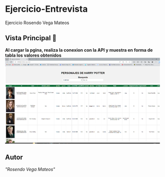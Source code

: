 # Ejercicio-Entrevista
Ejercicio Rosendo Vega Mateos


## Vista Principal 👋
**Al cargar la pgina, realiza la conexion con la API y muestra en forma de tabla los valores obtenidos**
 ![Vista principal](imagesVista/vistaPrincipal.PNG)


## Autor
*"Rosendo Vega Mateos"*
